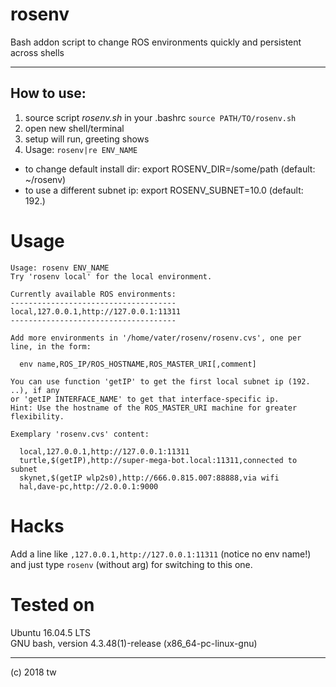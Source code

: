 # rosenv
Bash addon script to change ROS environments quickly and persistent across shells

---
## How to use:
1. source script *rosenv.sh* in your .bashrc `source PATH/TO/rosenv.sh`
1. open new shell/terminal
1. setup will run, greeting shows
1. Usage: `rosenv|re ENV_NAME`
+ to change default install dir: export ROSENV_DIR=/some/path (default: ~/rosenv)
+ to use a different subnet ip: export ROSENV_SUBNET=10.0 (default: 192.)

# Usage
```
Usage: rosenv ENV_NAME
Try 'rosenv local' for the local environment.

Currently available ROS environments:
-------------------------------------
local,127.0.0.1,http://127.0.0.1:11311
-------------------------------------

Add more environments in '/home/vater/rosenv/rosenv.cvs', one per line, in the form:

  env name,ROS_IP/ROS_HOSTNAME,ROS_MASTER_URI[,comment]

You can use function 'getIP' to get the first local subnet ip (192. ..), if any
or 'getIP INTERFACE_NAME' to get that interface-specific ip.
Hint: Use the hostname of the ROS_MASTER_URI machine for greater flexibility.

Exemplary 'rosenv.cvs' content:

  local,127.0.0.1,http://127.0.0.1:11311
  turtle,$(getIP),http://super-mega-bot.local:11311,connected to subnet
  skynet,$(getIP wlp2s0),http://666.0.815.007:88888,via wifi
  hal,dave-pc,http://2.0.0.1:9000
```

# Hacks
Add a line like `,127.0.0.1,http://127.0.0.1:11311` (notice no env name!) and just type `rosenv` (without arg) for switching to this one.

# Tested on
Ubuntu 16.04.5 LTS  
GNU bash, version 4.3.48(1)-release (x86_64-pc-linux-gnu)

---
(c) 2018 tw
